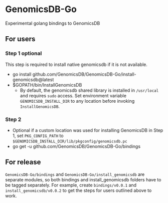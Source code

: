 # GenomicsDB-Go
Experimental golang bindings to GenomicsDB

## For users
### Step 1 optional
This step is required to install native genomicsdb if it is not available. 
- go install github.com/GenomicsDB/GenomicsDB-Go/install-genomicsdb@latest
- $GOPATH/bin/InstallGenomicsDB
  - By default, the genomicsdb shared library is installed in `/usr/local` and requires `sudo` access. Set environment variable `GENOMICSDB_INSTALL_DIR` to any  location before invoking `InstallGenomicsDB`.
### Step 2
- Optional if a custom location was used for installing GenomicsDB in Step 1, set `PKG_CONFIG_PATH` to `$GENOMICSDB_INSTALL_DIR/lib/pkgconfig/genomicsdb.pc`
- go get -u github.com/GenomicsDB/GenomicsDB-Go/bindings

## For release
`GenomicsDB-Go/bindings` and `GenomicsDB-Go/install_genomicsdb` are separate modules, so both bindings and install_genomicsdb folders have to be tagged separately. For example, create `bindings/v0.0.1` and `install_genomicsdb/v0.0.2` to get the steps for users outlined above to work.

